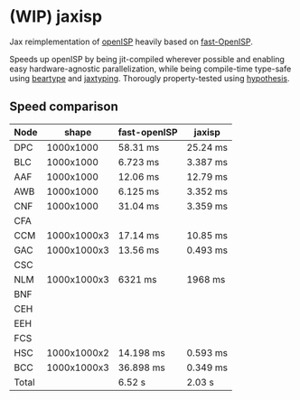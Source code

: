 # (WIP) jaxisp
Jax reimplementation of [openISP](https://github.com/cruxopen/openISP) heavily based on [fast-OpenISP](https://github.com/QiuJueqin/fast-openISP).

Speeds up openISP by being jit-compiled wherever possible and enabling easy hardware-agnostic parallelization, while being compile-time type-safe using [beartype](https://github.com/beartype/beartype) and [jaxtyping](https://github.com/google/jaxtyping). Thorougly property-tested using [hypothesis](https://github.com/HypothesisWorks/hypothesis).


## Speed comparison
| Node  | shape       | fast-openISP | jaxisp   |
|-------|-------------|--------------|----------|           
| DPC   | 1000x1000   | 58.31 ms     | 25.24 ms |
| BLC   | 1000x1000   | 6.723 ms     | 3.387 ms |
| AAF   | 1000x1000   | 12.06 ms     | 12.79 ms |
| AWB   | 1000x1000   | 6.125 ms     | 3.352 ms |
| CNF   | 1000x1000   | 31.04 ms     | 3.359 ms |
| CFA   |             |              |          |
| CCM   | 1000x1000x3 | 17.14 ms     | 10.85 ms |
| GAC   | 1000x1000x3 | 13.56 ms     | 0.493 ms |
| CSC   |             |              |          |
| NLM   | 1000x1000x3 | 6321 ms      | 1968 ms  |
| BNF   |             |              |          |
| CEH   |             |              |          |
| EEH   |             |              |          |
| FCS   |             |              |          |
| HSC   | 1000x1000x2 | 14.198 ms    | 0.593 ms |
| BCC   | 1000x1000x3 | 36.898 ms    | 0.349 ms |
| Total |             | 6.52 s       | 2.03 s   |